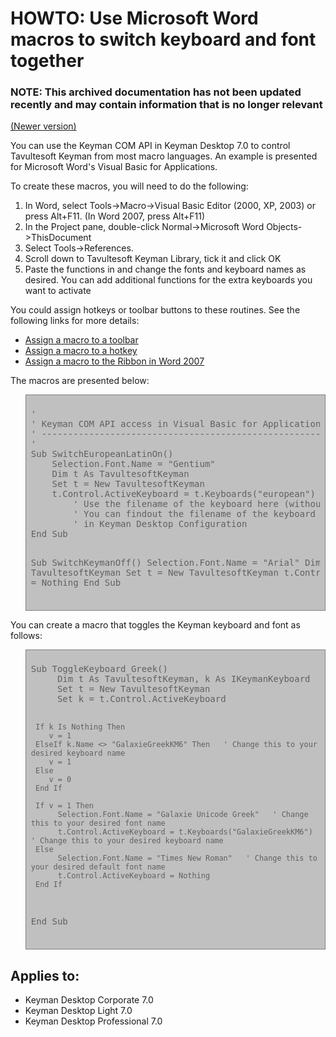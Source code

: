 # HOWTO: Use Microsoft Word macros to switch keyboard and font together

### **NOTE**: This archived documentation has not been updated recently and may contain information that is no longer relevant 
<a href='https://help.keyman.com/knowledge-base/93'>(Newer version)</a>


<p>You can use the Keyman COM API in Keyman Desktop 7.0 to control Tavultesoft Keyman from most macro languages.  An example is presented for Microsoft Word's Visual Basic for Applications.</p>

<p>To create these macros, you will need to do the following:</p>

<ol>
<li>In Word, select Tools->Macro->Visual Basic Editor (2000, XP, 2003) or press Alt+F11. (In Word 2007, press Alt+F11)</li>
<li>In the Project pane, double-click Normal->Microsoft Word Objects->ThisDocument
<li>Select Tools->References.
<li>Scroll down to Tavultesoft Keyman Library, tick it and click OK
<li>Paste the functions in and change the fonts and keyboard names as desired.  You can add additional functions for the extra keyboards you want to activate
</ol>

<p>You could assign hotkeys or toolbar buttons to these routines.  See the following links for more details:</p>

<ul>
<li><a href='http://word.mvps.org/FAQs/Customization/AsgnCmdOrMacroToToolbar.htm'>Assign a macro to a toolbar</a></li>
<li><a href='http://word.mvps.org/FAQs/Customization/AsgnCmdOrMacroToHotkey.htm'>Assign a macro to a hotkey</a></li>
<li><a href='http://word.mvps.org/FAQs/Customization/CustomizeRibbon.htm'>Assign a macro to the Ribbon in Word 2007</a></li>
</ul>

<p>The macros are presented below:</p>

<blockquote style='background: #c0c0c0; padding: 8px; border: solid 1px #808080'><pre>'
' Keyman COM API access in Visual Basic for Applications
' ------------------------------------------------------
'
Sub SwitchEuropeanLatinOn()
    Selection.Font.Name = "Gentium"
    Dim t As TavultesoftKeyman
    Set t = New TavultesoftKeyman
    t.Control.ActiveKeyboard = t.Keyboards("european")
        ' Use the filename of the keyboard here (without the '.kmx' extension)
        ' You can findout the filename of the keyboard by viewing its details
        ' in Keyman Desktop Configuration
End Sub

Sub SwitchKeymanOff()
    Selection.Font.Name = "Arial"
    Dim t As TavultesoftKeyman
    Set t = New TavultesoftKeyman
    t.Control.ActiveKeyboard = Nothing
End Sub</pre></blockquote>

<p>You can create a macro that toggles the Keyman keyboard and font as follows:</p>

<blockquote style='background: #c0c0c0; padding: 8px; border: solid 1px #808080'><pre>Sub ToggleKeyboard_Greek()
     Dim t As TavultesoftKeyman, k As IKeymanKeyboard
     Set t = New TavultesoftKeyman
     Set k = t.Control.ActiveKeyboard
          
     If k Is Nothing Then
        v = 1
     ElseIf k.Name <> "GalaxieGreekKM6" Then   ' Change this to your desired keyboard name
        v = 1
     Else
        v = 0
     End If
     
     If v = 1 Then
          Selection.Font.Name = "Galaxie Unicode Greek"   ' Change this to your desired font name
          t.Control.ActiveKeyboard = t.Keyboards("GalaxieGreekKM6")  ' Change this to your desired keyboard name
     Else
          Selection.Font.Name = "Times New Roman"   ' Change this to your desired default font name
          t.Control.ActiveKeyboard = Nothing
     End If
End Sub</pre></blockquote>


## Applies to:
 * Keyman Desktop Corporate 7.0
 * Keyman Desktop Light 7.0
 * Keyman Desktop Professional 7.0
